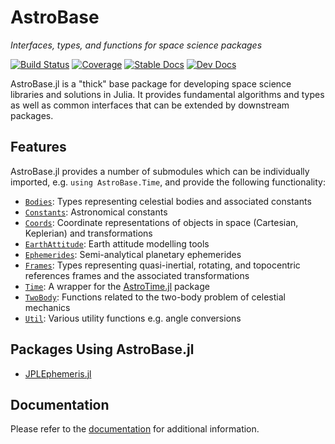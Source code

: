 # AstroBase

*Interfaces, types, and functions for space science packages*

[![Build Status](https://github.com/JuliaAstro/AstroBase.jl/workflows/CI/badge.svg?branch=master)](https://github.com/JuliaAstro/AstroBase.jl/actions)
[![Coverage](https://codecov.io/gh/JuliaAstro/AstroBase.jl/branch/master/graph/badge.svg)](https://codecov.io/gh/JuliaAstro/AstroBase.jl)
[![Stable Docs](https://img.shields.io/badge/docs-stable-blue.svg)](https://JuliaAstro.github.io/AstroBase.jl/stable)
[![Dev Docs](https://img.shields.io/badge/docs-dev-blue.svg)](https://JuliaAstro.github.io/AstroBase.jl/dev)

AstroBase.jl is a "thick" base package for developing space science libraries and solutions in Julia.
It provides fundamental algorithms and types as well as common interfaces that can be extended by
downstream packages.

## Features

AstroBase.jl provides a number of submodules which can be individually imported,
e.g. `using AstroBase.Time`, and provide the following functionality:

<!-- FIXME: Use link to stable docs once this is about to be published -->
- [`Bodies`](https://juliaastro.github.io/AstroBase.jl/dev/modules/bodies/):
	Types representing celestial bodies and associated constants
- [`Constants`](https://juliaastro.github.io/AstroBase.jl/dev/modules/constants/):
	Astronomical constants
- [`Coords`](https://juliaastro.github.io/AstroBase.jl/dev/modules/coords/):
	Coordinate representations of objects in space (Cartesian, Keplerian) and transformations
- [`EarthAttitude`](https://juliaastro.github.io/AstroBase.jl/dev/modules/earth_attitude/):
	Earth attitude modelling tools
- [`Ephemerides`](https://juliaastro.github.io/AstroBase.jl/dev/modules/ephemerides/):
	Semi-analytical planetary ephemerides
- [`Frames`](https://juliaastro.github.io/AstroBase.jl/dev/modules/frames/):
	Types representing quasi-inertial, rotating, and topocentric references frames
	and the associated transformations
- [`Time`](https://juliaastro.github.io/AstroBase.jl/dev/modules/time/):
	A wrapper for the [AstroTime.jl](https://github.com/JuliaAstro/AstroTime.jl) package
- [`TwoBody`](https://juliaastro.github.io/AstroBase.jl/dev/modules/two_body/):
	Functions related to the two-body problem of celestial mechanics
- [`Util`](https://juliaastro.github.io/AstroBase.jl/dev/modules/util/):
	Various utility functions e.g. angle conversions

## Packages Using AstroBase.jl

- [JPLEphemeris.jl](https://github.com/JuliaAstro/JPLEphemeris.jl)

## Documentation

Please refer to the [documentation](https://JuliaAstro.github.io/AstroBase.jl/stable/)
for additional information.

